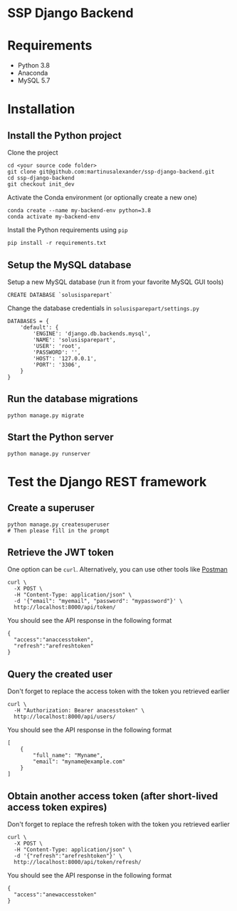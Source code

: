 # SSP Django Backend

# Requirements
- Python 3.8
- Anaconda
- MySQL 5.7

# Installation

## Install the Python project
Clone the project
```
cd <your source code folder>
git clone git@github.com:martinusalexander/ssp-django-backend.git
cd ssp-django-backend
git checkout init_dev
```

Activate the Conda environment (or optionally create a new one)
```
conda create --name my-backend-env python=3.8
conda activate my-backend-env
```

Install the Python requirements using `pip`
```
pip install -r requirements.txt
```

## Setup the MySQL database
Setup a new MySQL database (run it from your favorite MySQL GUI tools)
```
CREATE DATABASE `solusisparepart`
```
Change the database credentials in `solusisparepart/settings.py`
```
DATABASES = {
    'default': {
        'ENGINE': 'django.db.backends.mysql',
        'NAME': 'solusisparepart',
        'USER': 'root',
        'PASSWORD': '',
        'HOST': '127.0.0.1',
        'PORT': '3306',
    }
}
```

## Run the database migrations
```
python manage.py migrate
```

## Start the Python server
```
python manage.py runserver
```

# Test the Django REST framework
## Create a superuser
```
python manage.py createsuperuser
# Then please fill in the prompt
```

## Retrieve the JWT token
One option can be `curl`. Alternatively, you can use other tools like [Postman](https://www.postman.com/)
```
curl \
  -X POST \
  -H "Content-Type: application/json" \
  -d '{"email": "myemail", "password": "mypassword"}' \
  http://localhost:8000/api/token/
```

You should see the API response in the following format
```
{
  "access":"anaccesstoken",
  "refresh":"arefreshtoken"
}
```

## Query the created user
Don't forget to replace the access token with the token you retrieved earlier
```
curl \
  -H "Authorization: Bearer anacesstoken" \
  http://localhost:8000/api/users/
```


You should see the API response in the following format
```
[
    {
        "full_name": "Myname",
        "email": "myname@example.com"
    }
]
```

## Obtain another access token (after short-lived access token expires)
Don't forget to replace the refresh token with the token you retrieved earlier
```
curl \
  -X POST \
  -H "Content-Type: application/json" \
  -d '{"refresh":"arefreshtoken"}' \
  http://localhost:8000/api/token/refresh/
```
You should see the API response in the following format
```
{
  "access":"anewaccesstoken"
}
```
